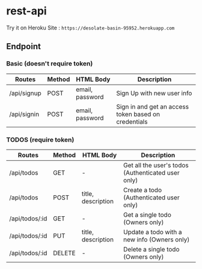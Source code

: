 # rest-api

Try it on Heroku Site : `https://desolate-basin-95952.herokuapp.com`
## Endpoint
### Basic (doesn't require token)
| Routes      | Method | HTML Body       | Description                                          |
|-------------|--------|-----------------|------------------------------------------------------|
| /api/signup | POST   | email, password | Sign Up with new user info                           |
| /api/signin | POST   | email, password | Sign in and get an access token based on credentials |

### TODOS (require token)
| Routes         | Method | HTML Body          | Description                                        |
|----------------|--------|--------------------|----------------------------------------------------|
| /api/todos     | GET    | -                  | Get all the user's todos (Authenticated user only) |
| /api/todos     | POST   | title, description | Create a todo (Authenticated user only)            |
| /api/todos/:id | GET    | -                  | Get a single todo (Owners only)                    |
| /api/todos/:id | PUT    | title, description | Update a todo with a new info (Owners only)        |
| /api/todos/:id | DELETE | -                  | Delete a single todo (Owners only)                 |
